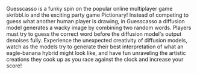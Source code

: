 Guesscasso is a funky spin on the popular online multiplayer game skribbl.io and the exciting party game Pictionary! Instead of competing to guess what another human player is drawing, in Guesscasso a diffusion model generates a wacky image by combining two random words. Players must try to guess the correct word before the diffusion model's output denoises fully. Experience the unexpected creativity of diffusion models, watch as the models try to generate their best interpretation of what an eagle-banana hybrid might look like, and have fun unraveling the artistic creations they cook up as you race against the clock and increase your score!
